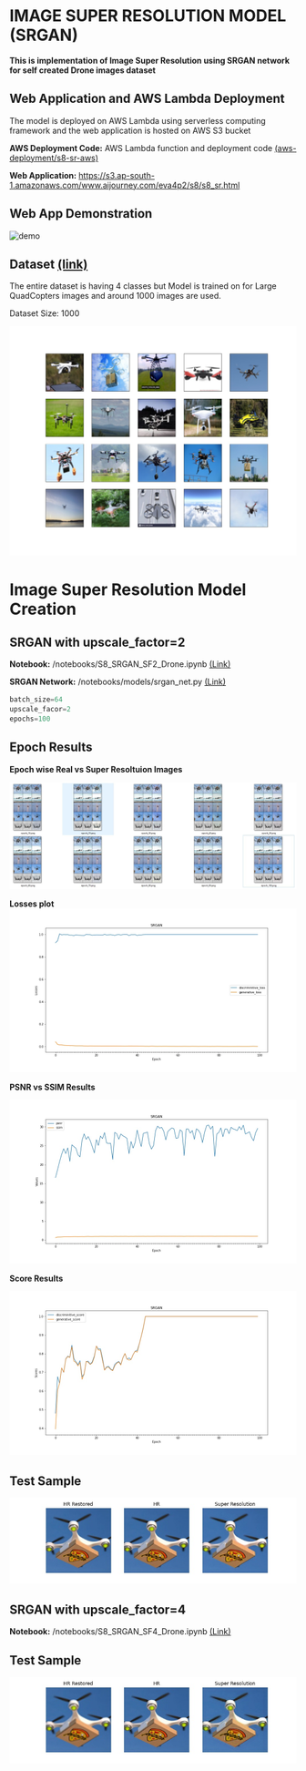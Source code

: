 # IMAGE SUPER RESOLUTION MODEL (SRGAN)

**This is implementation of Image Super Resolution using SRGAN network for self created Drone images dataset**

## Web Application and AWS Lambda Deployment

The model is deployed on AWS Lambda using serverless computing framework and the web application is hosted on AWS S3 bucket

**AWS Deployment Code:** AWS Lambda function and deployment code [(aws-deployment/s8-sr-aws)](aws-deployment/s8-sr-aws)
 
**Web Application:** https://s3.ap-south-1.amazonaws.com/www.aijourney.com/eva4p2/s8/s8_sr.html


## Web App Demonstration

![demo](doc_images/s8_demo_sr.gif)


## Dataset [(link)](https://drive.google.com/drive/folders/1nsJIyTlz4APUZKjNCSnh7QiJt4vdK53k?usp=sharing)

The entire dataset is having 4 classes but Model is trained on  for Large QuadCopters images and around 1000 images are used.

Dataset Size: 1000

![sample](doc_images/dataset_samples.jpg)

# Image Super Resolution Model Creation

## SRGAN with upscale_factor=2
 
**Notebook:** /notebooks/S8_SRGAN_SF2_Drone.ipynb [(Link)](notebooks/S8_SRGAN_SF2_Drone.ipynb)

**SRGAN Network:** /notebooks/models/srgan_net.py [(Link)](notebooks/models/srgan_net.py)

```python
batch_size=64
upscale_facor=2
epochs=100
```

## Epoch Results

**Epoch wise Real vs Super Resoltuion Images**

![result](doc_images/sf2_epoch_results.jpg)

**Losses plot**
![result](doc_images/sf2_losses_plot.jpg)

**PSNR vs SSIM Results**

![result](doc_images/sf2_psnr_ssim_plot.jpg)

**Score Results**

![result](doc_images/sf2_scores_plot.jpg)

## Test Sample

![result](doc_images/sf2_result.jpg)

## SRGAN with upscale_factor=4
 
**Notebook:** /notebooks/S8_SRGAN_SF4_Drone.ipynb [(Link)](notebooks/S8_SRGAN_SF4_Drone.ipynb)

## Test Sample

![result](doc_images/sf4_result.jpg)






